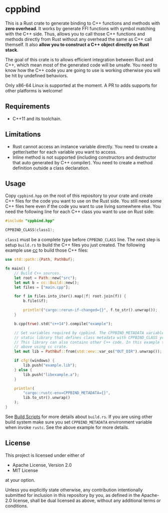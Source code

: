 # cppbind

This is a Rust crate to generate binding to C++ functions and methods with **zero overhead**. It works by generate FFI functions with symbol matching with the C++ side. Thus, allows you to call those C++ functions and methods directly from Rust without any overhead the same as C++ call themself. It also **allow you to construct a C++ object directly on Rust stack**.

The goal of this crate is to allows efficient integration between Rust and C++, which mean most of the generated code will be unsafe. You need to know how the C++ code you are going to use is working otherwise you will be hit by undefined behaviors.

Only x86-64 Linux is supported at the moment. A PR to adds supports for other platforms is welcome!

## Requirements

- C++11 and its toolchain.

## Limitations

- Rust cannot access an instance variable directly. You need to create a getter/setter for each variable you want to access.
- Inline method is not supported (including constructors and destructor that auto generated by C++ compiler). You need to create a method definition outside a class declaration.

## Usage

Copy `cppbind.hpp` on the root of this repository to your crate and create C++ files for the code you want to use on the Rust side. You still need some C++ files here even if the code you want to use living somewhere else. You need the following line for each C++ class you want to use on Rust side:

```cpp
#include "cppbind.hpp"

CPPBIND_CLASS(class1);
```

`class1` must be a complete type before `CPPBIND_CLASS` line. The next step is setup `build.rs` to build the C++ files you just created. The following example use [cc](https://crates.io/crates/cc) to build those C++ files:

```rust
use std::path::{Path, PathBuf};

fn main() {
    // Build C++ sources.
    let root = Path::new("src");
    let mut b = cc::Build::new();
    let files = ["main.cpp"];

    for f in files.into_iter().map(|f| root.join(f)) {
        b.file(&f);

        println!("cargo::rerun-if-changed={}", f.to_str().unwrap());
    }

    b.cpp(true).std("c++14").compile("example");

    // Set variables required by cppbind. The CPPBIND_METADATA variable need to be a path to a
    // static library that defines class metadata with CPPBIND_CLASS you want to use on Rust side.
    // This library can also contains other C++ code. In this example this library was built on the
    // above using cc crate.
    let mut lib = PathBuf::from(std::env::var_os("OUT_DIR").unwrap());

    if cfg!(windows) {
        lib.push("example.lib");
    } else {
        lib.push("libexample.a");
    }

    println!(
        "cargo::rustc-env=CPPBIND_METADATA={}",
        lib.to_str().unwrap()
    );
}
```

See [Build Scripts](https://doc.rust-lang.org/cargo/reference/build-scripts.html) for more details about `build.rs`. If you are using other build system make sure you set `CPPBIND_METADATA` environment variable when invoke `rustc`. See the above example for more details.

## License

This project is licensed under either of

- Apache License, Version 2.0
- MIT License

at your option.

Unless you explicitly state otherwise, any contribution intentionally submitted for inclusion in this repository by you, as defined in the Apache-2.0 license, shall be dual licensed as above, without any additional terms or conditions.
